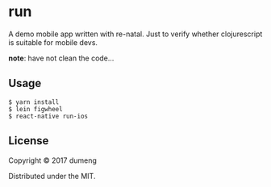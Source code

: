 # run

A demo mobile app written with re-natal. Just to verify whether clojurescript is suitable for mobile devs.

**note**: have not clean the code...

## Usage

```
$ yarn install
$ lein figwheel
$ react-native run-ios
```

## License

Copyright © 2017 dumeng

Distributed under the MIT.
